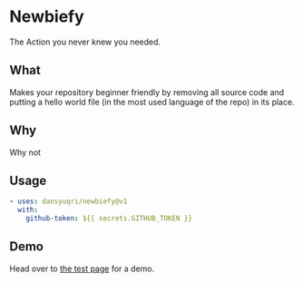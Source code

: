 # Newbiefy
The Action you never knew you needed.

## What
Makes your repository beginner friendly by removing all source code and putting a hello world file (in the most used language of the repo) in its place.

## Why
Why not

## Usage
```yml
- uses: dansyuqri/newbiefy@v1
  with:
    github-token: ${{ secrets.GITHUB_TOKEN }}
```

## Demo
Head over to [the test page](https://github.com/Dansyuqri/newbiefy-test) for a demo.
